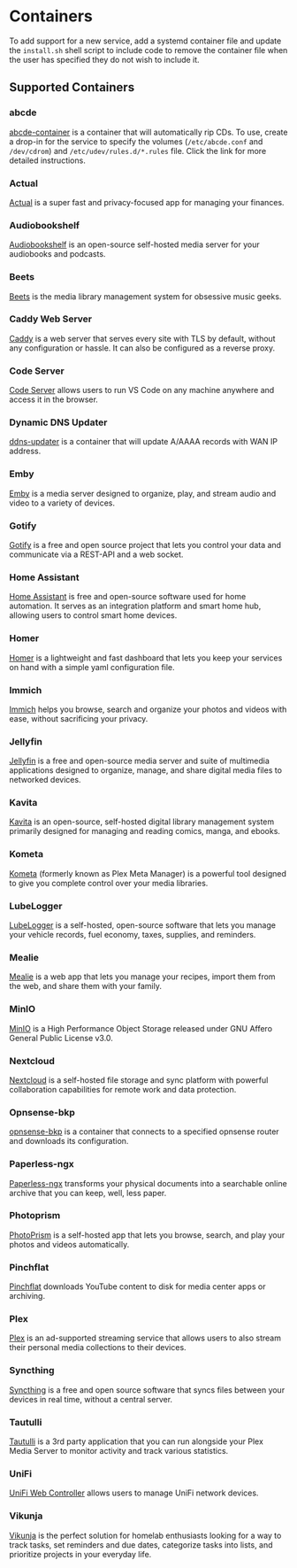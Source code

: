 # Containers

To add support for a new service, add a systemd container file and update the `install.sh` shell script to include code to remove the container file when the user has specified they do not wish to include it.

## Supported Containers

### abcde

[abcde-container](https://github.com/cubt85iz/abcde-container) is a container that will automatically rip CDs. To use, create a drop-in for the service to specify the volumes (`/etc/abcde.conf` and `/dev/cdrom`) and `/etc/udev/rules.d/*.rules` file. Click the link for more detailed instructions.

### Actual

[Actual](https://actualbudget.org) is a super fast and privacy-focused app for managing your finances.

### Audiobookshelf

[Audiobookshelf](https://www.audiobookshelf.org/docs) is an open-source self-hosted media server for your audiobooks and podcasts.

### Beets

[Beets](https://beets.io) is the media library management system for obsessive music geeks.

### Caddy Web Server

[Caddy](https://caddyserver.com) is a web server that serves every site with TLS by default, without any configuration or hassle. It can also be configured as a reverse proxy.

### Code Server

[Code Server](https://github.com/coder/code-server) allows users to run VS Code on any machine anywhere and access it in the browser.

### Dynamic DNS Updater

[ddns-updater](https://github.com/cubt85iz/ddns-updater.git) is a container that will update A/AAAA records with WAN IP address.

### Emby

[Emby](https://emby.media) is a media server designed to organize, play, and stream audio and video to a variety of devices.

### Gotify

[Gotify](https://gotify.net) is a free and open source project that lets you control your data and communicate via a REST-API and a web socket.

### Home Assistant

[Home Assistant](https://www.home-assistant.io) is free and open-source software used for home automation. It serves as an integration platform and smart home hub, allowing users to control smart home devices.

### Homer

[Homer](https://github.com/bastienwirtz/homer) is a lightweight and fast dashboard that lets you keep your services on hand with a simple yaml configuration file.

### Immich

[Immich](https://immich.app) helps you browse, search and organize your photos and videos with ease, without sacrificing your privacy.

### Jellyfin

[Jellyfin](https://jellyfin.org) is a free and open-source media server and suite of multimedia applications designed to organize, manage, and share digital media files to networked devices.

### Kavita

[Kavita](https://www.kavitareader.com/) is an open-source, self-hosted digital library management system primarily designed for managing and reading comics, manga, and ebooks.

### Kometa

[Kometa](https://kometa.wiki) (formerly known as Plex Meta Manager) is a powerful tool designed to give you complete control over your media libraries.

### LubeLogger

[LubeLogger](https://lubelogger.com) is a self-hosted, open-source software that lets you manage your vehicle records, fuel economy, taxes, supplies, and reminders.

### Mealie

[Mealie](https://mealie.io) is a web app that lets you manage your recipes, import them from the web, and share them with your family.

### MinIO

[MinIO](https://github.com/minio/minio) is a High Performance Object Storage released under GNU Affero General Public License v3.0.

### Nextcloud

[Nextcloud](https://nextcloud.com) is a self-hosted file storage and sync platform with powerful collaboration capabilities for remote work and data protection.

### Opnsense-bkp

[opnsense-bkp](https://github.com/cubt85iz/opnsense-bkp.github) is a container that connects to a specified opnsense router and downloads its configuration.

### Paperless-ngx

[Paperless-ngx](https://docs.paperless-ngx.com/) transforms your physical documents into a searchable online archive that you can keep, well, less paper.

### Photoprism

[PhotoPrism](https://www.photoprism.app) is a self-hosted app that lets you browse, search, and play your photos and videos automatically.

### Pinchflat

[Pinchflat](https://github.com/kieraneglin/pinchflat) downloads YouTube content to disk for media center apps or archiving.

### Plex

[Plex](https://plex.tv) is an ad-supported streaming service that allows users to also stream their personal media collections to their devices.

### Syncthing

[Syncthing](https://syncthing.net) is a free and open source software that syncs files between your devices in real time, without a central server.

### Tautulli

[Tautulli](https://tautulli.com) is a 3rd party application that you can run alongside your Plex Media Server to monitor activity and track various statistics.

### UniFi

[UniFi Web Controller](https://www.ui.com) allows users to manage UniFi network devices.

### Vikunja

[Vikunja](https://vikunja.io) is the perfect solution for homelab enthusiasts looking for a way to track tasks, set reminders and due dates, categorize tasks into lists, and prioritize projects in your everyday life.
